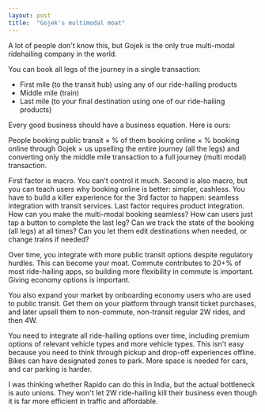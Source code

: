 ```yaml
---
layout: post
title:  "Gojek's multimodal moat"
---
```


A lot of people don't know this, but Gojek is the only true multi-modal ridehailing company in the world.

You can book all legs of the journey in a single transaction:

- First mile (to the transit hub) using any of our ride-hailing products
- Middle mile (train)
- Last mile (to your final destination using one of our ride-hailing products)

Every good business should have a business equation. Here is ours:

People booking public transit × % of them booking online × % booking online through Gojek × us upselling the entire journey (all the legs) and converting only the middle mile transaction to a full journey (multi modal) transaction.

First factor is macro. You can't control it much.
Second is also macro, but you can teach users why booking online is better: simpler, cashless.
You have to build a killer experience for the 3rd factor to happen: seamless integration with transit services.
Last factor requires product integration. How can you make the multi-modal booking seamless? How can users just tap a button to complete the last leg? Can we track the state of the booking (all legs) at all times? Can you let them edit destinations when needed, or change trains if needed?

Over time, you integrate with more public transit options despite regulatory hurdles. This can become your moat.
Commute contributes to 20+% of most ride-hailing apps, so building more flexibility in commute is important. Giving economy options is important.

You also expand your market by onboarding economy users who are used to public transit. Get them on your platform through transit ticket purchases, and later upsell them to non-commute, non-transit regular 2W rides, and then 4W.

You need to integrate all ride-hailing options over time, including premium options of relevant vehicle types and more vehicle types. This isn't easy because you need to think through pickup and drop-off experiences offline. Bikes can have designated zones to park. More space is needed for cars, and car parking is harder.

I was thinking whether Rapido can do this in India, but the actual bottleneck is auto unions. They won't let 2W ride-hailing kill their business even though it is far more efficient in traffic and affordable.
